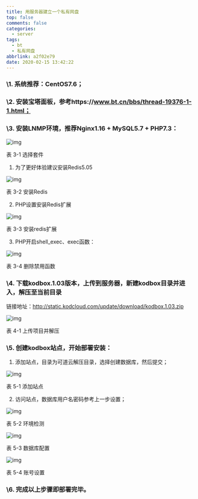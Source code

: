 ```yaml
---
title: 用服务器建立一个私有网盘
top: false
comments: false
categories:
  - server
tags:
  - bt
  - 私有网盘
abbrlink: a2f02e79
date: 2020-02-15 13:42:22
---
```


### \1. 系统推荐：CentOS7.6；

### \2. 安装宝塔面板，参考https://www.bt.cn/bbs/thread-19376-1-1.html；

### \3. 安装LNMP环境，推荐Nginx1.16 + MySQL5.7 + PHP7.3：

![img](file:///C:\Users\ADMIN-~1\AppData\Local\Temp\ksohtml14196\wps1.jpg) 

表 3-1 选择套件

1) 为了更好体验建议安装Redis5.05

![img](file:///C:\Users\ADMIN-~1\AppData\Local\Temp\ksohtml14196\wps2.jpg) 

表 3-2 安装Redis

2) PHP设置安装Redis扩展

![img](file:///C:\Users\ADMIN-~1\AppData\Local\Temp\ksohtml14196\wps3.jpg) 

表 3-3 安装redis扩展

3) PHP开启shell_exec、exec函数：

![img](file:///C:\Users\ADMIN-~1\AppData\Local\Temp\ksohtml14196\wps4.jpg) 

表 3-4 删除禁用函数





### \4. 下载kodbox.1.03版本，上传到服务器，新建kodbox目录并进入，解压至当前目录

链接地址：http://static.kodcloud.com/update/download/kodbox.1.03.zip

![img](file:///C:\Users\ADMIN-~1\AppData\Local\Temp\ksohtml14196\wps5.jpg) 

表 4-1 上传项目并解压





### \5. 创建kodbox站点，开始部署安装：

1) 添加站点，目录为可道云解压目录，选择创建数据库，然后提交；

![img](file:///C:\Users\ADMIN-~1\AppData\Local\Temp\ksohtml14196\wps6.jpg) 

表 5-1 添加站点

2) 访问站点，数据库用户名密码参考上一步设置；

![img](file:///C:\Users\ADMIN-~1\AppData\Local\Temp\ksohtml14196\wps7.jpg) 

表 5-2 环境检测

![img](file:///C:\Users\ADMIN-~1\AppData\Local\Temp\ksohtml14196\wps8.jpg) 

表 5-3 数据库配置

![img](file:///C:\Users\ADMIN-~1\AppData\Local\Temp\ksohtml14196\wps9.jpg) 

表 5-4 账号设置



### \6. 完成以上步骤即部署完毕。